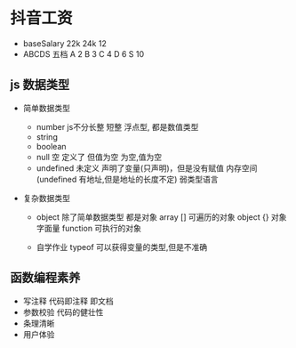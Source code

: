 # 抖音工资

   - baseSalary  22k  24k  12
   - ABCDS 五档
        A 2
        B 3
        C 4
        D 6
        S 10 

## js 数据类型 
   - 简单数据类型
       - number  js不分长整 短整 浮点型, 都是数值类型
       - string    
       - boolean
       - null  空  定义了 但值为空
         为空,值为空
       - undefined  未定义  声明了变量(只声明)，但是没有赋值
         内存空间(undefined 有地址,但是地址的长度不定) 弱类型语言

   - 复杂数据类型
       - object
         除了简单数据类型 都是对象
         array  [] 可遍历的对象
         object {} 对象字面量
         function 可执行的对象

       - 自学作业 typeof
         可以获得变量的类型,但是不准确

## 函数编程素养
   - 写注释 代码即注释 即文档
   - 参数校验 代码的健壮性
   - 条理清晰
   - 用户体验
